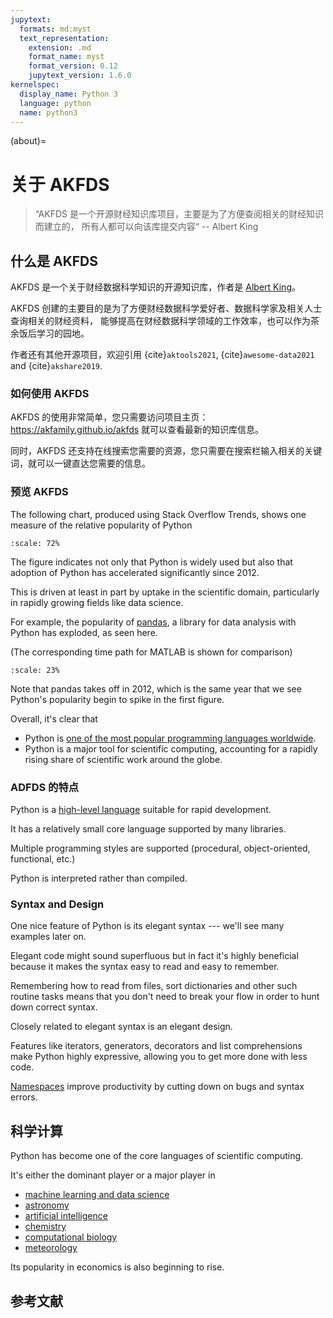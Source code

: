 ```yaml
---
jupytext:
  formats: md:myst
  text_representation:
    extension: .md
    format_name: myst
    format_version: 0.12
    jupytext_version: 1.6.0
kernelspec:
  display_name: Python 3
  language: python
  name: python3
---
```


(about)=

# 关于 AKFDS

> “AKFDS 是一个开源财经知识库项目，主要是为了方便查阅相关的财经知识而建立的，
> 所有人都可以向该库提交内容“ -- Albert King

## 什么是 AKFDS

AKFDS 是一个关于财经数据科学知识的开源知识库，作者是 [Albert King](https://www.akshare.xyz/)。

AKFDS 创建的主要目的是为了方便财经数据科学爱好者、数据科学家及相关人士查询相关的财经资料，
能够提高在财经数据科学领域的工作效率，也可以作为茶余饭后学习的园地。

作者还有其他开源项目，欢迎引用 {cite}`aktools2021`, {cite}`awesome-data2021` and {cite}`akshare2019`.

### 如何使用 AKFDS

AKFDS 的使用非常简单，您只需要访问项目主页：https://akfamily.github.io/akfds 就可以查看最新的知识库信息。

同时，AKFDS 还支持在线搜索您需要的资源，您只需要在搜索栏输入相关的关键词，就可以一键直达您需要的信息。

### 预览 AKFDS

The following chart, produced using Stack Overflow Trends, shows one
measure of the relative popularity of Python

```{figure} /_static/lecture_specific/about/python_vs_matlab.png
:scale: 72%
```

The figure indicates not only that Python is widely used but also that
adoption of Python has accelerated significantly since 2012.

This is driven at least in part by uptake in the scientific
domain, particularly in rapidly growing fields like data science.

For example, the popularity of [pandas](http://pandas.pydata.org/), a
library for data analysis with Python has exploded, as seen here.

(The corresponding time path for MATLAB is shown for comparison)

```{figure} /_static/lecture_specific/about/pandas_vs_matlab.png
:scale: 23%
```

Note that pandas takes off in 2012, which is the same year that we see
Python\'s popularity begin to spike in the first figure.

Overall, it\'s clear that

-   Python is [one of the most popular programming languages worldwide](http://spectrum.ieee.org/computing/software/the-2017-top-programming-languages).
-   Python is a major tool for scientific computing, accounting for a
    rapidly rising share of scientific work around the globe.

### ADFDS 的特点

Python is a [high-level language](https://en.wikipedia.org/wiki/High-level_programming_language)
suitable for rapid development.

It has a relatively small core language supported by many libraries.

Multiple programming styles are supported (procedural, object-oriented, functional, etc.)

Python is interpreted rather than compiled.

### Syntax and Design

One nice feature of Python is its elegant syntax --- we\'ll see many
examples later on.

Elegant code might sound superfluous but in fact it\'s highly beneficial
because it makes the syntax easy to read and easy to remember.

Remembering how to read from files, sort dictionaries and other such
routine tasks means that you don\'t need to break your flow in order to
hunt down correct syntax.

Closely related to elegant syntax is an elegant design.

Features like iterators, generators, decorators and list comprehensions
make Python highly expressive, allowing you to get more done with less
code.

[Namespaces](https://en.wikipedia.org/wiki/Namespace) improve
productivity by cutting down on bugs and syntax errors.

## 科学计算

Python has become one of the core languages of scientific computing.

It\'s either the dominant player or a major player in

-   [machine learning and data science](http://scikit-learn.org/stable/)
-   [astronomy](http://www.astropy.org/)
-   [artificial intelligence](https://wiki.python.org/moin/PythonForArtificialIntelligence)
-   [chemistry](http://chemlab.github.io/chemlab/)
-   [computational biology](http://biopython.org/wiki/Main_Page)
-   [meteorology](https://pypi.org/project/meteorology/)

Its popularity in economics is also beginning to rise.

## 参考文献

```{bibliography} ../_bibliography/references.bib
```
